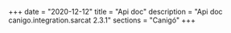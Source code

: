 +++
date        = "2020-12-12"
title       = "Api doc"
description = "Api doc canigo.integration.sarcat 2.3.1"
sections    = "Canigó"
+++